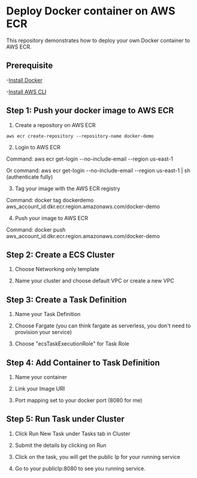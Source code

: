 # Deploy Docker container on AWS ECR

This repository demonstrates how to deploy your own Docker container to AWS ECR.

## Prerequisite

-[Install Docker](https://docs.docker.com/install/)

-[Install AWS CLI](https://docs.aws.amazon.com/cli/latest/userguide/cli-chap-install.html)

## Step 1: Push your docker image to AWS ECR

1. Create a repository on AWS ECR

`aws ecr create-repository --repository-name docker-demo`

2. Login to AWS ECR

Command: aws ecr get-login --no-include-email --region us-east-1

Or command: aws ecr get-login --no-include-email --region us-east-1 | sh (authenticate fully)

3. Tag your image with the AWS ECR registry

Command: docker tag dockerdemo aws_account_id.dkr.ecr.region.amazonaws.com/docker-demo

4. Push your image to AWS ECR

Command: docker push aws_account_id.dkr.ecr.region.amazonaws.com/docker-demo

## Step 2: Create a ECS Cluster

1. Choose Networking only template

2. Name your cluster and choose default VPC or create a new VPC

## Step 3: Create a Task Definition

1. Name your Task Definition

2. Choose Fargate (you can think fargate as serverless, you don't need to provision your service)

3. Choose "ecsTaskExecutionRole" for Task Role

## Step 4: Add Container to Task Definition

1. Name your container

2. Link your Image URI

3. Port mapping set to your docker port (8080 for me)

## Step 5: Run Task under Cluster

1. Click Run New Task under Tasks tab in Cluster

2. Submit the details by clicking on Run

3. Click on the task, you will get the public Ip for your running service

4. Go to your publicIp:8080 to see you running service.
